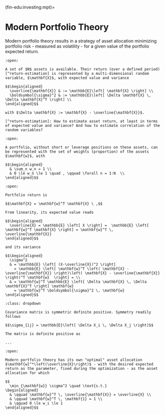 (fin-edu:investing:mpt)=
# Modern Portfolio Theory

Modern portfolio theory results in a strategy of asset allocation minimizing portfolio risk - measured as volatility - for a given value of the portfolio expected return.

```{dropdown} Asset Modeling
:open:

A set of $N$ assets is available. Their return (over a defined period)[^return-estimation] is represented by a multi-dimensional random variable, $\mathbf{X}$, with expected value and variance

$$\begin{aligned}
  \overline{\mathbf{X}} & := \mathbb{E}\left[ \mathbf{X} \right] \\
  \boldsymbol{\sigma}^2 & := \mathbb{E}\left[ \Delta \mathbf{X} \, \Delta \mathbf{X}^T \right] \\
\end{aligned}$$

with $\Delta \mathbf{X} := \mathbf{X} - \overline{\mathbf{X}}$.

[^return-estimation]: How to estimate asset return, at least in terms of expected value and variance? And how to estimate correlation of the random variables?
```

```{dropdown} Asset allocation. Constraints
:open:

A portfolio, without short or leverage positions on these assets, can be represented with the set of weights (proportion) of the assets $\mathbf{w}$, with 

$$\begin{aligned}
  & \sum_n w_n = 1 \\
  & 0 \le w_n \le 1 \quad , \qquad \forall n = 1:N  \\
\end{aligned}$$
```

```{dropdown} Portfolio return
:open:

Portfolio return is

$$\mathbf{X} = \mathbf{w}^T \mathbf{X} \ ,$$

From linearity, its expected value reads

$$\begin{aligned}
  \overline{X} = \mathbb{E} \left[ X \right] =  \mathbb{E} \left[ \mathbf{w}^T \mathbf{X} \right] = \mathbf{w}^T \, \overline{\mathbf{X}} 
\end{aligned}$$

and its variance

$$\begin{aligned}
  \sigma^2
  & = \mathbb{E} \left[ (X-\overline{X})^2 \right]      
    = \mathbb{E} \left[ \mathbf{w}^T \left( \mathbf{X} - \overline{\mathbf{X}} \right)\left( \mathbf{X} - \overline{\mathbf{X}} \right)^T \mathbf{w}  \right] = \\
  & = \mathbf{w}^T \mathbb{E} \left[ \Delta \mathbf{X} \, \Delta \mathbf{X}^T \right] \mathbf{w}
    = \mathbf{w}^T \boldsymbol{\sigma}^2 \, \mathbf{w}
\end{aligned}$$
```

```{prf:example} Properties of variance matrix
:class: dropdown

Covariance matrix is symmetric definite positive. Symmetry readily follows

$$\sigma_{ij} = \mathbb{E}\left[ \Delta X_i \, \Delta X_j \right]$$

The matrix is definite positive as

...

```

```{dropdown} Modern Portfolio Theory, as a constrained optimization problem
:open:

Modern portfolio theory has its own "optimal" asset allocation $\mathbf{w}^*\left(\overline{X}\right)$ - with the desired expected return as the parameter, fixed during the optimization - as the asset allocation for which

$$
  \min_{\mathbf{w}} \sigma^2 \quad \text{s.t.}
\begin{aligned}
  & \qquad \mathbf{w}^T \, \overline{\mathbf{X}} = \overline{X} \\
  & \qquad \mathbf{w}^T \, \mathbf{1} = 1 \\
  & \qquad 0 \le w_i \le 1
\end{aligned}$$

```





